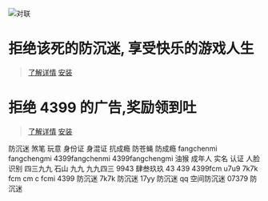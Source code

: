 ![对联](https://gitee.com/dsy4567/Fucking-Anti-Indulgence/raw/master/img2.jpeg)

# 拒绝该死的防沉迷, 享受快乐的游戏人生

> [了解详情](Fucking-Anti-Indulgence.md) [安装](Fucking-Anti-Indulgence.user.js)

# 拒绝 4399 的广告,奖励领到吐

> [了解详情](noads.md) [安装](noads.user.js)

防沉迷 煞笔 玩意 身份证 身混证 抗成瘾 防苍蝇 防成瘾 fangchenmi fangchengmi 4399fangchenmi 4399fangchengmi 油猴 成年人 实名 认证 人脸 识别 四三九九 石山 九九 九九四三 9943 肆叁玖玖 43 439 4399fcm u7u9 7k7k fcm cm c fcmi 4399 防沉迷 7k7k 防沉迷 17yy 防沉迷 qq 空间防沉迷 07379 防沉迷
